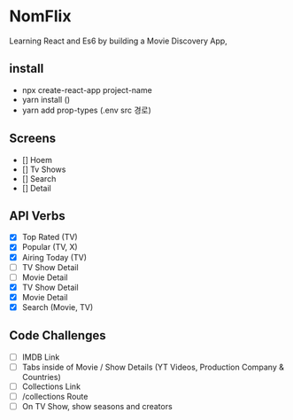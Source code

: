 # NomFlix

Learning React and Es6 by building a Movie Discovery App,

## install
- npx create-react-app project-name
- yarn install ()
- yarn add prop-types (.env src 경로)

## Screens 

- [] Hoem
- [] Tv Shows
- [] Search
- [] Detail

## API Verbs

- [x] Top Rated (TV)
- [x] Popular (TV, X)
- [x] Airing Today (TV)
- [ ] TV Show Detail
- [ ] Movie Detail
- [x] TV Show Detail
- [x] Movie Detail
- [x] Search (Movie, TV)

## Code Challenges

- [ ] IMDB Link
- [ ] Tabs inside of Movie / Show Details (YT Videos, Production Company & Countries)
- [ ] Collections Link
- [ ] /collections Route
- [ ] On TV Show, show seasons and creators
